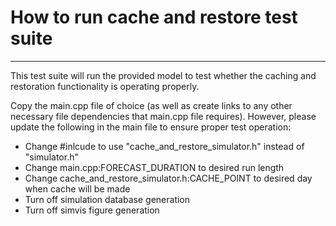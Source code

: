 # How to run cache and restore test suite
---
This test suite will run the provided model to test whether the caching and restoration functionality is operating properly.

Copy the main.cpp file of choice (as well as create links to any other necessary file dependencies that main.cpp file requires).
However, please update the following in the main file to ensure proper test operation:
* Change #inlcude to use "cache_and_restore_simulator.h" instead of "simulator.h"
* Change main.cpp:FORECAST_DURATION to desired run length
* Change cache_and_restore_simulator.h:CACHE_POINT to desired day when cache will be made
* Turn off simulation database generation
* Turn off simvis figure generation
